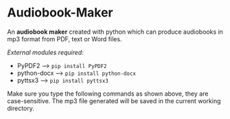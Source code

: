# Audiobook-Maker
An **audiobook maker** created with python which can produce audiobooks in mp3 format from PDF, text or Word files.

*External modules required:*
- PyPDF2 --> ```pip install PyPDF2```
- python-docx --> ```pip install python-docx```
- pyttsx3 --> ```pip install pyttsx3```

Make sure you type the following commands as shown above, they are case-sensitive.
The mp3 file generated will be saved in the current working directory.

